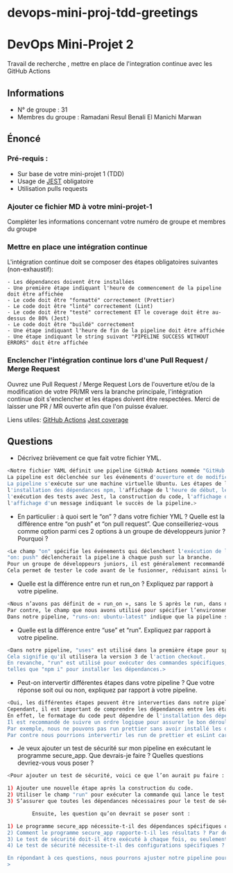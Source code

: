 # devops-mini-proj-tdd-greetings

# DevOps Mini-Projet 2
Travail de recherche , mettre en place de l'integration continue avec les GitHub Actions

## Informations
- N° de groupe : 31
- Membres du groupe :         Ramadani Resul
                              Benali El Manichi Marwan    


## Énoncé

### Pré-requis :
- Sur base de votre mini-projet 1 (TDD)
- Usage de [JEST](https://jestjs.io/docs/getting-started) obligatoire
- Utilisation pulls requests


### Ajouter ce fichier MD à votre mini-projet-1
Compléter les informations concernant votre numéro de groupe et membres du groupe

### Mettre en place une intégration continue
L'intégration continue doit se composer des étapes obligatoires suivantes (non-exhaustif):

    - Les dépendances doivent être installées
    - Une première étape indiquant l'heure de commencement de la pipeline doit être affichée
    - Le code doit être "formatté" correctement (Prettier)
    - Le code doit être "linté" correctement (Lint)
    - Le code doit être "testé" correctement ET le coverage doit être au-dessus de 80% (Jest)
    - Le code doit être "buildé" correctement
    - Une étape indiquant l'heure de fin de la pipeline doit être affichée
    - Une étape indiquant le string suivant "PIPELINE SUCCESS WITHOUT ERRORS" doit être affichée

### Enclencher l'intégration continue lors d'une Pull Request / Merge Request
Ouvrez une Pull Request / Merge Request 
Lors de l'ouverture et/ou de la modification de votre PR/MR vers la branche principale, l'intégration continue doit s'enclencher et les étapes doivent être respectées.
Merci de laisser une PR / MR ouverte afin que l'on puisse évaluer.


Liens utiles:
[GitHub Actions](https://docs.github.com/fr/actions)
[Jest coverage](https://www.valentinog.com/blog/jest-coverage/)

## Questions

- Décrivez brièvement ce que fait votre fichier YML.  
```bash
<Notre fichier YAML définit une pipeline GitHub Actions nommée "GitHub Actions Demo".
La pipeline est déclenchée sur les événements d'ouverture et de modification de pull requests.
La pipeline s'exécute sur une machine virtuelle Ubuntu. Les étapes de la pipeline incluent la récupération du code source,
l'installation des dépendances npm, l'affichage de l'heure de début, le formatage du code avec Prettier, le linting du code,
l'exécution des tests avec Jest, la construction du code, l'affichage de l'heure de fin, et enfin,
l'affichage d'un message indiquant le succès de la pipeline.>

```
- En particulier : à quoi sert le “on” ? dans votre fichier YML ?  Quelle est la différence entre “on push” et “on pull request”. Que conseilleriez-vous comme option parmi ces 2 options à un groupe de développeurs junior ? Pourquoi ? 
```bash
<Le champ "on" spécifie les événements qui déclenchent l'exécution de la pipeline. "on: pull_request" signifie que la pipeline sera déclenchée lorsqu'une pull request est ouverte ou modifiée.
"on: push" déclencherait la pipeline à chaque push sur la branche.
Pour un groupe de développeurs juniors, il est généralement recommandé de déclencher la pipeline sur les pull requests plutôt que sur les push directs sur la branche principale.
Cela permet de tester le code avant de le fusionner, réduisant ainsi les erreurs potentielles dans la branche principale.>
```
- Quelle est la différence entre run et run_on ?  Expliquez par rapport à votre pipeline.  
```bash
<Nous n’avons pas définit de « run_on », sans le S après le run, dans notre pipeline.
Par contre, le champ que nous avons utilisé pour spécifier l’environnement d’exécution est « runs-on » avec S.
Dans notre pipeline, "runs-on: ubuntu-latest" indique que la pipeline s'exécute sur une machine virtuelle Ubuntu avec la version la plus récente disponible.>
```
- Quelle est la différence entre “use” et “run”. Expliquez par rapport à votre pipeline. 
```bash
<Dans notre pipeline, "uses" est utilisé dans la première étape pour spécifier l'action GitHub "actions/checkout@v3".
Cela signifie qu'il utilisera la version 3 de l'action checkout.
En revanche, "run" est utilisé pour exécuter des commandes spécifiques,
telles que "npm i" pour installer les dépendances.>
```
- Peut-on intervertir différentes étapes dans votre pipeline ? Que votre réponse soit oui ou non, expliquez par rapport à votre pipeline. 
```bash
<Oui, les différentes étapes peuvent être interverties dans notre pipeline en fonction des besoins spécifiques du projet.
Cependant, il est important de comprendre les dépendances entre les étapes.
En effet, le formatage du code peut dépendre de l'installation des dépendances, et la construction du code peut dépendre du formatage réussi.
Il est recommandé de suivre un ordre logique pour assurer le bon déroulement de la pipeline.
Par exemple, nous ne pouvons pas run prettier sans avoir installé les dépendance au préalable avec npm i.
Par contre nous pourrions intervertir les run de prettier et esLint car les deux fonctionnent indépendamment.>
```
- Je veux ajouter un test de sécurité sur mon pipeline en exécutant le programme secure_app. Que devrais-je faire ?  Quelles questions devriez-vous vous poser ? 
```bash
<Pour ajouter un test de sécurité, voici ce que l’on aurait pu faire :

1) Ajouter une nouvelle étape après la construction du code.
2) Utiliser le champ "run" pour exécuter la commande qui lance le test de sécurité, par exemple, "npm run secure_app".
3) S’assurer que toutes les dépendances nécessaires pour le test de sécurité sont correctement installées.

        Ensuite, les question qu’on devrait se poser sont :

1) Le programme secure_app nécessite-t-il des dépendances spécifiques qui doivent être installées avant l'exécution ?
2) Comment le programme secure_app rapporte-t-il les résultats ? Par des codes de sortie, des fichiers de rapport, ou autre ?
3) Le test de sécurité doit-il être exécuté à chaque fois, ou seulement dans certaines conditions ?
4) Le test de sécurité nécessite-t-il des configurations spécifiques ?

En répondant à ces questions, nous pourrons ajuster notre pipeline pour intégrer efficacement le test de sécurité.
>
```
